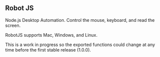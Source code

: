 ## Robot JS

Node.js Desktop Automation. Control the mouse, keyboard, and read the screen.

RobotJS supports Mac, Windows, and Linux.

This is a work in progress so the exported functions could change at any time before the first stable release (1.0.0).
